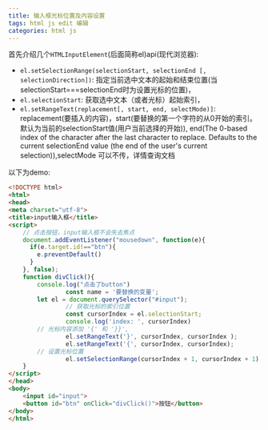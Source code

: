 ```yaml
---
title: 输入框光标位置及内容设置
tags: html js edit 编辑
categories: html js
---
```


首先介绍几个`HTMLInputElement`(后面简称el)api(现代浏览器):

- `el.setSelectionRange(selectionStart, selectionEnd [, selectionDirection])`: 指定当前选中文本的起始和结束位置(当selectionStart===selectionEnd时为设置光标的位置)，
- `el.selectionStart`: 获取选中文本（或者光标）起始索引，
- `el.setRangeText(replacement[, start, end, selectMode)]`: replacement(要插入的内容)，start(要替换的第一个字符的从0开始的索引。默认为当前的selectionStart值(用户当前选择的开始)), end(The 0-based index of the character after the last character to replace. Defaults to the current selectionEnd value (the end of the user's current selection)),selectMode 可以不传，详情查询文档 

<!--more-->

以下为demo:

```html
<!DOCTYPE html>
<html>
<head>
<meta charset="utf-8">
<title>input输入框</title>
<script>
    // 点击按钮，input输入框不会失去焦点
    document.addEventListener("mousedown", function(e){
      if(e.target.id!=="btn"){
        e.preventDefault()
      }
    }, false);
    function divClick(){
        console.log("点击了button")
				const name = '要替换的变量';
        let el = document.querySelector("#input");
				// 获取光标的索引位置
				const cursorIndex = el.selectionStart;
				console.log('index: ', cursorIndex)
        // 光标内容添加 '{' 和 '}}', 
				el.setRangeText('}', cursorIndex, cursorIndex );
				el.setRangeText('{', cursorIndex, cursorIndex);
        // 设置光标位置
				el.setSelectionRange(cursorIndex + 1, cursorIndex + 1);
    }
</script>
</head>
<body>
    <input id="input">
    <button id="btn" onClick="divClick()">按钮</button>
</body>
</html>

```